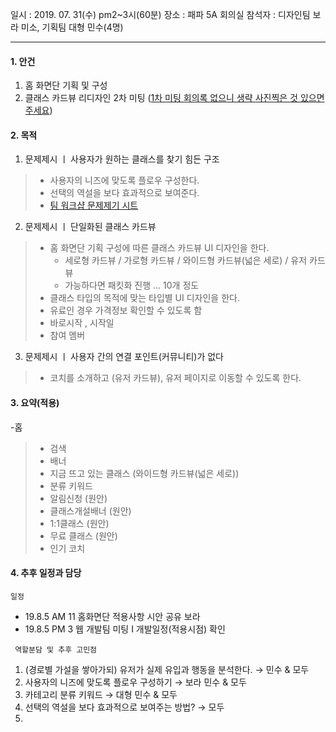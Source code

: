 일시 : 2019. 07. 31(수) pm2~3시(60분)
장소 : 패파 5A 회의실 
참석자 : 디자인팀 보라 미소, 기획팀 대형 민수(4명)


------------



<h4>1. 안건</h4>

1. 홈 화면단 기획 및 구성
2. 클래스 카드뷰 리디자인 2차 미팅 ([1차 미팅 회의록 없으니 생략 사진찍은 것 있으면 주세요](링크))














<h4>2. 목적 </h4> 

1. 문제제시 ㅣ 사용자가 원하는 클래스를 찾기 힘든 구조

 > - 사용자의 니즈에 맞도록 플로우 구성한다. 
> - 선택의 역설을 보다 효과적으로 보여준다.
 > - [팀 워크샵 문제제기 시트](https://docs.google.com/spreadsheets/d/1kKkyc2ie3EBTQiHSTYM3t60ObK7l4U9ZO_eTGWqCKSQ/edit?usp=sharing)

2. 문제제시 ㅣ 단일화된 클래스 카드뷰 

 > - 홈 화면단 기획 구성에 따른 클래스 카드뷰 UI 디자인을 한다.
 >   - 세로형 카드뷰 / 가로형 카드뷰 / 와이드형 카드뷰(넓은 세로) / 유저 카드뷰
 >   - 가능하다면 패킷화 진행 … 10개 정도
 >-  클래스 타입의 목적에 맞는 타입별 UI 디자인을 한다. 
 >   - 유료인 경우 가격정보 확인할 수 있도록 함
 >   - 바로시작 , 시작일 
 >   - 참여 멤버 
 
3.  문제제시 ㅣ 사용자 간의 연결 포인트(커뮤니티)가 없다 
> - 코치를 소개하고 (유저 카드뷰), 유저 페이지로 이동할 수 있도록 한다. 













<h4>3. 요약(적용)</h4> 

-홈
> - 검색
> - 배너
> - 지금 뜨고 있는 클래스 (와이드형 카드뷰(넓은 세로)) 
> - 분류 키워드 
> - 알림신청 (원안)
> - 클래스개설배너  (원안)
> - 1:1클래스 (원안)
> - 무료 클래스  (원안)
> - 인기 코치  



<h4>4. 추후 일정과 담당 </h4> 

``일정``

- 19.8.5 AM 11 홈화면단 적용사항 시안 공유 보라 
- 19.8.5 PM 3  웹 개발팀 미팅  I  개발일정(적용시점) 확인



`` 역할분담 및 추후 고민점``

1. (경로별 가설을 쌓아가되) 유저가 실제 유입과 행동을 분석한다. → 민수 & 모두
2. 사용자의 니즈에 맞도록 플로우 구성하기  → 보라 민수 & 모두
3. 카테고리 분류 키워드 → 대형 민수 & 모두
4. 선택의 역설을 보다 효과적으로 보여주는 방법?  → 모두
5. 





